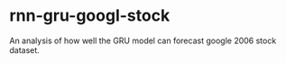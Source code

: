 # rnn-gru-googl-stock
An analysis of how well the GRU model can forecast google 2006 stock dataset.
